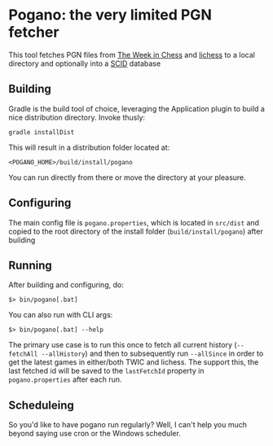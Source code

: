 Pogano: the very limited PGN fetcher
================
This tool fetches PGN files from [The Week in Chess](http://theweekinchess.com) and [lichess](https://lichess.org) to a local directory and optionally into a [SCID](https://en.wikipedia.org/wiki/Shane%27s_Chess_Information_Database)
database

## Building
Gradle is the build tool of choice, leveraging the Application plugin to build a nice distribution directory.  Invoke thusly:

    gradle installDist

This will result in a distribution folder located at:

	<POGANO_HOME>/build/install/pogano

You can run directly from there or move the directory at your pleasure.

## Configuring
The main config file is `pogano.properties`, which is located in `src/dist` and copied to the root directory of the install folder (`build/install/pogano`) after building

## Running
After building and configuring, do:

    $> bin/pogano[.bat]

You can also run with CLI args:

    $> bin/pogano[.bat] --help
    
The primary use case is to run this once to fetch all current history (`--fetchAll --allHistory`) and then to subsequently run `--allSince` in order to get the latest games in either/both TWIC and lichess. The support this, the last fetched id will be saved to the `lastFetchId` property in `pogano.properties` after each run.

## Scheduleing
So you'd like to have pogano run regularly? Well, I can't help you much beyond saying use cron or the Windows scheduler.
